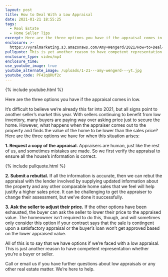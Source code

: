 ```yaml
---
layout: post
title: How to Deal With a Low Appraisal
date: 2021-01-21 18:55:25
tags:
  - Real Estate
  - Home Seller Tips
excerpt: Here are the three options you have if the appraisal comes in low.
enclosure: >-
  https://vyralmarketing.s3.amazonaws.com/Amy+Wengerd/2021/How+to+Deal+With+a+Low+Appraisal.mp4
pullquote: This is yet another reason to have competent representation.
enclosure_type: video/mp4
enclosure_time:
use_youtube_image: true
youtube_alternate_image: /uploads/1-21---amy-wengerd---yt.jpg
youtube_code: PF42qQRUf2c
---
```


{% include youtube.html %}

Here are the three options you have if the appraisal comes in low.

It’s difficult to believe we’re already this far into 2021, but all signs point to another seller’s market this year. With sellers continuing to benefit from low inventory, many buyers are paying way over asking price just to secure the home. However, what happens when the appraiser comes out to the property and finds the value of the home to be lower than the sales price? Here are the three options we have for when this situation arises:

**1\. Request a copy of the appraisal.** Appraisers are human, just like the rest of us, and sometimes mistakes are made. So we first verify the appraisal to ensure all the house’s information is correct.

{% include pullquote.html %}

**2\. Submit a rebuttal.** If all the information is accurate, then we can rebut the appraisal with the lender involved by supplying updated information about the property and any other comparable home sales that we feel will help justify a higher sales price. It can be challenging to get the appraiser to change their assessment, but we’ve done it successfully.&nbsp;

**3\. Ask the seller to adjust their price.** If the other options have been exhausted, the buyer can ask the seller to lower their price to the appraised value. The homeowner isn’t required to do this, though, and will sometimes only consider this option if your contract says that the sale is contingent upon a satisfactory appraisal or the buyer’s loan won’t get approved based on the lower appraised value.&nbsp;

All of this is to say that we have options if we’re faced with a low appraisal. This is just another reason to have competent representation whether you’re a buyer or seller.&nbsp;

Call or email us if you have further questions about low appraisals or any other real estate matter. We’re here to help.
